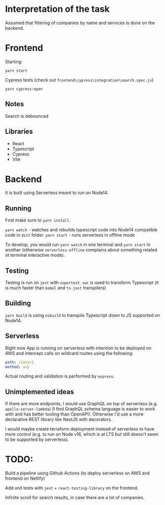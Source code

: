 # Interpretation of the task

Assumed that filtering of companies by name and services is done on the backend.

# Frontend

Starting:

```
yarn start
```

Cypress tests (check out `frontend\cypress\integration\search.spec.js`)

```
yarn cypress:open
```

## Notes

Search is debounced

## Libraries

- React
- Typescript
- Cypress
- Vite

# Backend

It is built using Serverless meant to run on Node14.

## Running

First make sure to `yarn install`.

`yarn watch` - watches and rebuilds typescript code into Node14 compatible code in `dist` folder.
`yarn start` - runs serverless in offline mode

To develop, you would run `yarn watch` in one terminal and `yarn start` in another (otherwise `serverless-offline` complains about something related ot terminal interactive mode).

## Testing

Testing is run on `jest` with `supertest`.
`swc` is used to transform Typescript (it is much faster than `babel` and `ts-jest` transpilers)

## Building

`yarn build` is using `esbuild` to transpile Typescript down to JS supported on Node14.

## Serverless

Right now App is running on serverless with intention to be deployed on AWS and intercept calls on wildcard routes using the following:

```yaml
path: /{any+}
method: any
```

Actual routing and validation is performed by `express`.

## Unimplemented ideas

If there are more endpoints, I would use GraphQL on top of serverless (e.g. `apollo-server-lambda`) (I find GraphQL schema language is easier to work with and has better tooling than OpenAPI). Otherwise I'd use a more declarative REST library like NestJS with decorators.

I would maybe create terraform deployment instead of serverless to have more control (e.g. to run on Node v16, which is at LTS but still doesn't seem to be supported by serverless).

# TODO:

Build a pipeline using Github Actions (to deploy serverless on AWS and frontend on Netlify)

Add unit tests with `jest` + `react-testing-library` on the frontend.

Infinite scroll for search results, in case there are a lot of companies.
